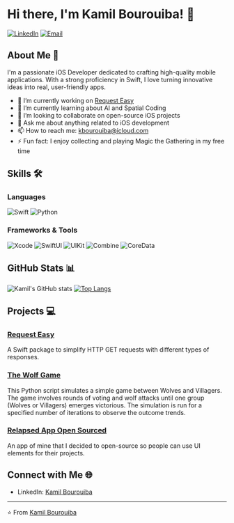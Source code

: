 # Hi there, I'm Kamil Bourouiba! 👋

[![LinkedIn](https://img.shields.io/badge/LinkedIn-000000?style=for-the-badge&logo=linkedin&logoColor=0A66C2)](https://www.linkedin.com/in/kamil-bourouiba/)
[![Email](https://img.shields.io/badge/Email-000000?style=for-the-badge&logo=gmail&logoColor=EA4335)](mailto:kbourouiba@icloud.com)

## About Me 🚀

I'm a passionate iOS Developer dedicated to crafting high-quality mobile applications. With a strong proficiency in Swift, I love turning innovative ideas into real, user-friendly apps.

- 🔭 I’m currently working on [Request Easy](https://github.com/KamilBourouiba/RequestEasy)
- 🌱 I’m currently learning about AI and Spatial Coding
- 👯 I’m looking to collaborate on open-source iOS projects
- 💬 Ask me about anything related to iOS development
- 📫 How to reach me: [kbourouiba@icloud.com](mailto:kbourouiba@icloud.com)
- ⚡ Fun fact: I enjoy collecting and playing Magic the Gathering in my free time

## Skills 🛠️

### Languages
![Swift](https://img.shields.io/badge/Swift-FA7343?style=for-the-badge&logo=swift&logoColor=white)
![Python](https://img.shields.io/badge/Python-3776AB?style=for-the-badge&logo=python&logoColor=white)

### Frameworks & Tools
![Xcode](https://img.shields.io/badge/Xcode-1575F9?style=for-the-badge&logo=xcode&logoColor=white)
![SwiftUI](https://img.shields.io/badge/SwiftUI-000000?style=for-the-badge&logo=swift&logoColor=white)
![UIKit](https://img.shields.io/badge/UIKit-2396F3?style=for-the-badge&logo=uikit&logoColor=white)
![Combine](https://img.shields.io/badge/Combine-000000?style=for-the-badge&logo=apple&logoColor=white)
![CoreData](https://img.shields.io/badge/CoreData-1575F9?style=for-the-badge&logo=apple&logoColor=white)

## GitHub Stats 📊

![Kamil's GitHub stats](https://github-readme-stats.vercel.app/api?username=KamilBourouiba&show_icons=true&theme=radical)
[![Top Langs](https://github-readme-stats.vercel.app/api/top-langs/?username=KamilBourouiba&layout=compact&theme=radical)](https://github.com/anuraghazra/github-readme-stats)

## Projects 💻

### [Request Easy](https://github.com/KamilBourouiba/RequestEasy)
A Swift package to simplify HTTP GET requests with different types of responses.

### [The Wolf Game](https://github.com/KamilBourouiba/TheWolfGame)
This Python script simulates a simple game between Wolves and Villagers. The game involves rounds of voting and wolf attacks until one group (Wolves or Villagers) emerges victorious. The simulation is run for a specified number of iterations to observe the outcome trends.

### [Relapsed App Open Sourced](https://github.com/KamilBourouiba/Relapsed-OpenSourced)
An app of mine that I decided to open-source so people can use UI elements for their projects.

## Connect with Me 🌐

- LinkedIn: [Kamil Bourouiba](https://www.linkedin.com/in/kamil-bourouiba/)

---

⭐️ From [Kamil Bourouiba](https://github.com/KamilBourouiba/)
